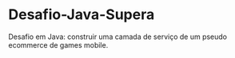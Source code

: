 # Desafio-Java-Supera
Desafio em Java: construir uma camada de serviço de um pseudo ecommerce de games mobile.
